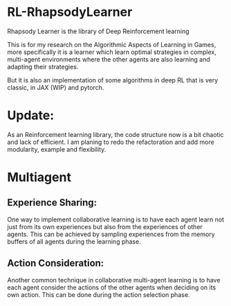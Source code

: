 # RL-RhapsodyLearner
Rhapsody Learner is the library of Deep Reinforcement learning 

This is for my research on the Algorithmic Aspects of Learning in Games, more specifically it is a learner which learn optimal strategies in complex, multi-agent environments where the other agents are also learning and adapting their strategies. 

But it is also an implementation of some algorithms in deep RL that is very classic, in JAX (WIP) and pytorch. 




# Update: 

As an Reinforcement learning library, the code structure now is a bit chaotic and lack of efficient. I am planing to redo the refactoration and add more modularity, example and flexibility. 


# Multiagent

## Experience Sharing: 
One way to implement collaborative learning is to have each agent learn not just from its own experiences but also from the experiences of other agents. This can be achieved by sampling experiences from the memory buffers of all agents during the learning phase.

## Action Consideration: 
Another common technique in collaborative multi-agent learning is to have each agent consider the actions of the other agents when deciding on its own action. This can be done during the action selection phase.
